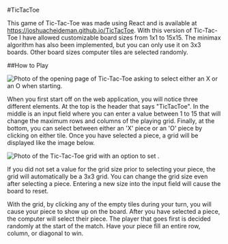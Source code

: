 #TicTacToe

This game of Tic-Tac-Toe was made using React and is available at <https://joshuacheideman.github.io/TicTacToe>.
With this version of Tic-Tac-Toe I have allowed customizable board sizes from 1x1 to 15x15.
The minimax algorithm has also been implemented, but you can only use it on 3x3 boards. Other board sizes computer tiles 
are selected randomly.   

##How to Play

![Photo of the opening page of Tic-Tac-Toe asking to select either an X or an O when starting.](../images/Startup.png)

When you first start off on the web application, you will notice three different elements. At the top is the header that says
"TicTacToe". In the middle is an input field where you can enter a value between 1 to 15 that will change the maximum rows and columns
of the playing grid. Finally, at the bottom, you can select between either an 'X' piece or an 'O' piece by clicking on either tile.
Once you have selected a piece, a grid will be displayed like the image below.

![Photo of the Tic-Tac-Toe grid with an option to set .](../images/Grid.png)

If you did not set a value for the grid size prior to selecting your piece, the grid will automatically be a 3x3 grid.
You can change the grid size even after selecting a piece. Entering a new size into the input field will cause the board to reset.

With the grid, by clicking any of the empty tiles during your turn, you will cause your piece to show up on the board. After you have selected a 
piece, the computer will select their piece. The player that goes first is decided randomly at the start of the match.
Have your piece fill an entire row, column, or diagonal to win.  
